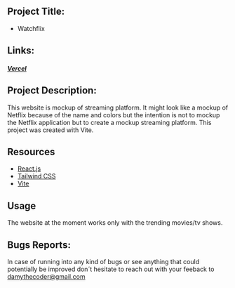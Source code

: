 ## Project Title:

- Watchflix

## Links:

##### [Vercel](https://watchflix-online.vercel.app/)

## Project Description:

This website is mockup of streaming platform. It might look like a mockup of Netflix because of the name and colors but the intention is not to mockup the Netflix application but to create a mockup streaming platform.
This project was created with Vite.

## Resources

- [React.js](https://react.dev)
- [Tailwind CSS](https://tailwindcss.com/)
- [Vite](https://vitejs.dev/)

## Usage

The website at the moment works only with the trending movies/tv shows.

## Bugs Reports:

In case of running into any kind of bugs or see anything that could potentially be improved don´t hesitate to reach out with your feeback to damythecoder@gmail.com
